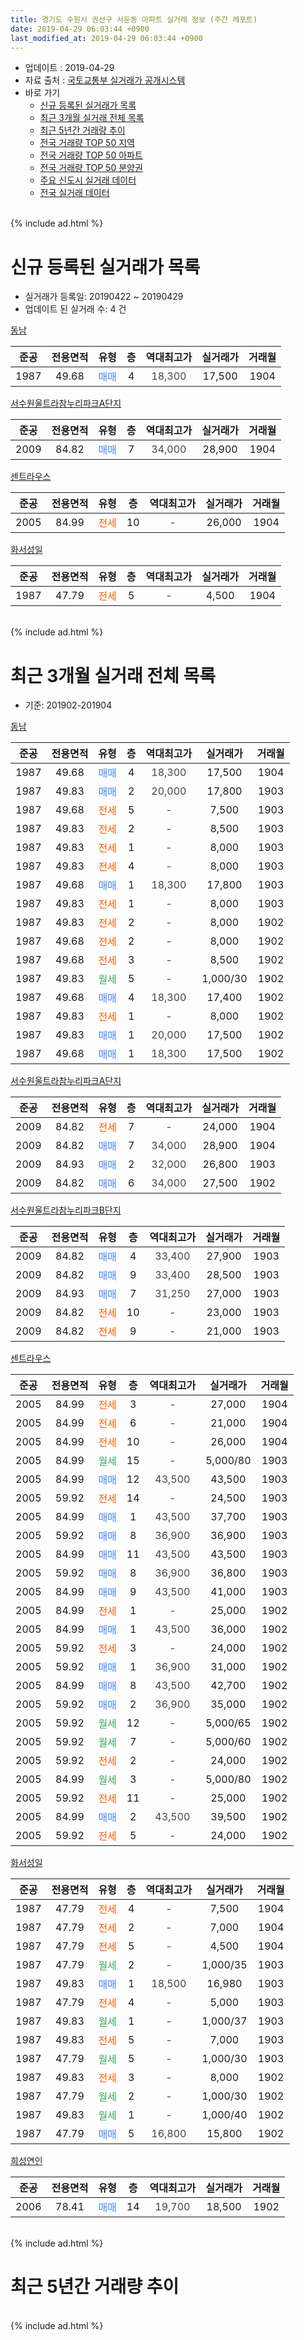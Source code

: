 ```yaml
---
title: 경기도 수원시 권선구 서둔동 아파트 실거래 정보 (주간 레포트)
date: 2019-04-29 06:03:44 +0900
last_modified_at: 2019-04-29 06:03:44 +0900
---
```


* 업데이트 : 2019-04-29
* 자료 출처 : [국토교통부 실거래가 공개시스템](http://rt.molit.go.kr)
* 바로 가기
    * [신규 등록된 실거래가 목록](#신규-등록된-실거래가-목록)
    * [최근 3개월 실거래 전체 목록](#최근-3개월-실거래-전체-목록)
    * [최근 5년간 거래량 추이](#최근-5년간-거래량-추이)
    * [전국 거래량 TOP 50 지역](https://inasie.github.io/apt-trade-info/최근-3개월-전국에서-가장-거래가-많이-발생한-지역)
    * [전국 거래량 TOP 50 아파트](https://inasie.github.io/apt-trade-info/최근-3개월-전국에서-가장-거래가-많이-발생한-아파트)
    * [전국 거래량 TOP 50 분양권](https://inasie.github.io/apt-trade-info/최근-3개월-전국에서-가장-거래가-많이-발생한-분양권)
    * [주요 신도시 실거래 데이터](https://inasie.github.io/apt-trade-info/주요-신도시)
    * [전국 실거래 데이터](https://inasie.github.io/apt-trade-info/전국)
<br>
{% include ad.html %}
<br>

# 신규 등록된 실거래가 목록
* 실거래가 등록일: 20190422 ~ 20190429
* 업데이트 된 실거래 수: 4 건


[동남](https://search.naver.com/search.naver?query=%EA%B2%BD%EA%B8%B0%EB%8F%84+%EC%88%98%EC%9B%90%EC%8B%9C+%EA%B6%8C%EC%84%A0%EA%B5%AC+%EC%84%9C%EB%91%94%EB%8F%99+%EB%8F%99%EB%82%A8)

|준공|전용면적|유형|층|역대최고가|실거래가|거래월|
|:---:|:---:|:---:|:---:|:---:|:---:|:---:|
|1987|49.68|<span style="color:#4285f3">매매</span>|4|<span style="color:#444444">18,300</span>|17,500|1904|

[서수원울트라참누리파크A단지](https://search.naver.com/search.naver?query=%EA%B2%BD%EA%B8%B0%EB%8F%84+%EC%88%98%EC%9B%90%EC%8B%9C+%EA%B6%8C%EC%84%A0%EA%B5%AC+%EC%84%9C%EB%91%94%EB%8F%99+%EC%84%9C%EC%88%98%EC%9B%90%EC%9A%B8%ED%8A%B8%EB%9D%BC%EC%B0%B8%EB%88%84%EB%A6%AC%ED%8C%8C%ED%81%ACA%EB%8B%A8%EC%A7%80)

|준공|전용면적|유형|층|역대최고가|실거래가|거래월|
|:---:|:---:|:---:|:---:|:---:|:---:|:---:|
|2009|84.82|<span style="color:#4285f3">매매</span>|7|<span style="color:#444444">34,000</span>|28,900|1904|

[센트라우스](https://search.naver.com/search.naver?query=%EA%B2%BD%EA%B8%B0%EB%8F%84+%EC%88%98%EC%9B%90%EC%8B%9C+%EA%B6%8C%EC%84%A0%EA%B5%AC+%EC%84%9C%EB%91%94%EB%8F%99+%EC%84%BC%ED%8A%B8%EB%9D%BC%EC%9A%B0%EC%8A%A4)

|준공|전용면적|유형|층|역대최고가|실거래가|거래월|
|:---:|:---:|:---:|:---:|:---:|:---:|:---:|
|2005|84.99|<span style="color:#ff5a00">전세</span>|10|<span style="color:#444444">-</span>|26,000|1904|

[화서성일](https://search.naver.com/search.naver?query=%EA%B2%BD%EA%B8%B0%EB%8F%84+%EC%88%98%EC%9B%90%EC%8B%9C+%EA%B6%8C%EC%84%A0%EA%B5%AC+%EC%84%9C%EB%91%94%EB%8F%99+%ED%99%94%EC%84%9C%EC%84%B1%EC%9D%BC)

|준공|전용면적|유형|층|역대최고가|실거래가|거래월|
|:---:|:---:|:---:|:---:|:---:|:---:|:---:|
|1987|47.79|<span style="color:#ff5a00">전세</span>|5|<span style="color:#444444">-</span>|4,500|1904|


<br>
{% include ad.html %}
<br>

# 최근 3개월 실거래 전체 목록
* 기준: 201902-201904


[동남](https://search.naver.com/search.naver?query=%EA%B2%BD%EA%B8%B0%EB%8F%84+%EC%88%98%EC%9B%90%EC%8B%9C+%EA%B6%8C%EC%84%A0%EA%B5%AC+%EC%84%9C%EB%91%94%EB%8F%99+%EB%8F%99%EB%82%A8)

|준공|전용면적|유형|층|역대최고가|실거래가|거래월|
|:---:|:---:|:---:|:---:|:---:|:---:|:---:|
|1987|49.68|<span style="color:#4285f3">매매</span>|4|<span style="color:#444444">18,300</span>|17,500|1904|
|1987|49.83|<span style="color:#4285f3">매매</span>|2|<span style="color:#444444">20,000</span>|17,800|1903|
|1987|49.68|<span style="color:#ff5a00">전세</span>|5|<span style="color:#444444">-</span>|7,500|1903|
|1987|49.83|<span style="color:#ff5a00">전세</span>|2|<span style="color:#444444">-</span>|8,500|1903|
|1987|49.83|<span style="color:#ff5a00">전세</span>|1|<span style="color:#444444">-</span>|8,000|1903|
|1987|49.83|<span style="color:#ff5a00">전세</span>|4|<span style="color:#444444">-</span>|8,000|1903|
|1987|49.68|<span style="color:#4285f3">매매</span>|1|<span style="color:#444444">18,300</span>|17,800|1903|
|1987|49.83|<span style="color:#ff5a00">전세</span>|1|<span style="color:#444444">-</span>|8,000|1903|
|1987|49.83|<span style="color:#ff5a00">전세</span>|2|<span style="color:#444444">-</span>|8,000|1902|
|1987|49.68|<span style="color:#ff5a00">전세</span>|2|<span style="color:#444444">-</span>|8,000|1902|
|1987|49.68|<span style="color:#ff5a00">전세</span>|3|<span style="color:#444444">-</span>|8,500|1902|
|1987|49.83|<span style="color:#34a853">월세</span>|5|<span style="color:#444444">-</span>|1,000/30|1902|
|1987|49.68|<span style="color:#4285f3">매매</span>|4|<span style="color:#444444">18,300</span>|17,400|1902|
|1987|49.83|<span style="color:#ff5a00">전세</span>|1|<span style="color:#444444">-</span>|8,000|1902|
|1987|49.83|<span style="color:#4285f3">매매</span>|1|<span style="color:#444444">20,000</span>|17,500|1902|
|1987|49.68|<span style="color:#4285f3">매매</span>|1|<span style="color:#444444">18,300</span>|17,500|1902|

[서수원울트라참누리파크A단지](https://search.naver.com/search.naver?query=%EA%B2%BD%EA%B8%B0%EB%8F%84+%EC%88%98%EC%9B%90%EC%8B%9C+%EA%B6%8C%EC%84%A0%EA%B5%AC+%EC%84%9C%EB%91%94%EB%8F%99+%EC%84%9C%EC%88%98%EC%9B%90%EC%9A%B8%ED%8A%B8%EB%9D%BC%EC%B0%B8%EB%88%84%EB%A6%AC%ED%8C%8C%ED%81%ACA%EB%8B%A8%EC%A7%80)

|준공|전용면적|유형|층|역대최고가|실거래가|거래월|
|:---:|:---:|:---:|:---:|:---:|:---:|:---:|
|2009|84.82|<span style="color:#ff5a00">전세</span>|7|<span style="color:#444444">-</span>|24,000|1904|
|2009|84.82|<span style="color:#4285f3">매매</span>|7|<span style="color:#444444">34,000</span>|28,900|1904|
|2009|84.93|<span style="color:#4285f3">매매</span>|2|<span style="color:#444444">32,000</span>|26,800|1903|
|2009|84.82|<span style="color:#4285f3">매매</span>|6|<span style="color:#444444">34,000</span>|27,500|1902|

[서수원울트라참누리파크B단지](https://search.naver.com/search.naver?query=%EA%B2%BD%EA%B8%B0%EB%8F%84+%EC%88%98%EC%9B%90%EC%8B%9C+%EA%B6%8C%EC%84%A0%EA%B5%AC+%EC%84%9C%EB%91%94%EB%8F%99+%EC%84%9C%EC%88%98%EC%9B%90%EC%9A%B8%ED%8A%B8%EB%9D%BC%EC%B0%B8%EB%88%84%EB%A6%AC%ED%8C%8C%ED%81%ACB%EB%8B%A8%EC%A7%80)

|준공|전용면적|유형|층|역대최고가|실거래가|거래월|
|:---:|:---:|:---:|:---:|:---:|:---:|:---:|
|2009|84.82|<span style="color:#4285f3">매매</span>|4|<span style="color:#444444">33,400</span>|27,900|1903|
|2009|84.82|<span style="color:#4285f3">매매</span>|9|<span style="color:#444444">33,400</span>|28,500|1903|
|2009|84.93|<span style="color:#4285f3">매매</span>|7|<span style="color:#444444">31,250</span>|27,000|1903|
|2009|84.82|<span style="color:#ff5a00">전세</span>|10|<span style="color:#444444">-</span>|23,000|1903|
|2009|84.82|<span style="color:#ff5a00">전세</span>|9|<span style="color:#444444">-</span>|21,000|1903|

[센트라우스](https://search.naver.com/search.naver?query=%EA%B2%BD%EA%B8%B0%EB%8F%84+%EC%88%98%EC%9B%90%EC%8B%9C+%EA%B6%8C%EC%84%A0%EA%B5%AC+%EC%84%9C%EB%91%94%EB%8F%99+%EC%84%BC%ED%8A%B8%EB%9D%BC%EC%9A%B0%EC%8A%A4)

|준공|전용면적|유형|층|역대최고가|실거래가|거래월|
|:---:|:---:|:---:|:---:|:---:|:---:|:---:|
|2005|84.99|<span style="color:#ff5a00">전세</span>|3|<span style="color:#444444">-</span>|27,000|1904|
|2005|84.99|<span style="color:#ff5a00">전세</span>|6|<span style="color:#444444">-</span>|21,000|1904|
|2005|84.99|<span style="color:#ff5a00">전세</span>|10|<span style="color:#444444">-</span>|26,000|1904|
|2005|84.99|<span style="color:#34a853">월세</span>|15|<span style="color:#444444">-</span>|5,000/80|1903|
|2005|84.99|<span style="color:#4285f3">매매</span>|12|<span style="color:#444444">43,500</span>|43,500|1903|
|2005|59.92|<span style="color:#ff5a00">전세</span>|14|<span style="color:#444444">-</span>|24,500|1903|
|2005|84.99|<span style="color:#4285f3">매매</span>|1|<span style="color:#444444">43,500</span>|37,700|1903|
|2005|59.92|<span style="color:#4285f3">매매</span>|8|<span style="color:#444444">36,900</span>|36,900|1903|
|2005|84.99|<span style="color:#4285f3">매매</span>|11|<span style="color:#444444">43,500</span>|43,500|1903|
|2005|59.92|<span style="color:#4285f3">매매</span>|8|<span style="color:#444444">36,900</span>|36,800|1903|
|2005|84.99|<span style="color:#4285f3">매매</span>|9|<span style="color:#444444">43,500</span>|41,000|1903|
|2005|84.99|<span style="color:#ff5a00">전세</span>|1|<span style="color:#444444">-</span>|25,000|1902|
|2005|84.99|<span style="color:#4285f3">매매</span>|1|<span style="color:#444444">43,500</span>|36,000|1902|
|2005|59.92|<span style="color:#ff5a00">전세</span>|3|<span style="color:#444444">-</span>|24,000|1902|
|2005|59.92|<span style="color:#4285f3">매매</span>|1|<span style="color:#444444">36,900</span>|31,000|1902|
|2005|84.99|<span style="color:#4285f3">매매</span>|8|<span style="color:#444444">43,500</span>|42,700|1902|
|2005|59.92|<span style="color:#4285f3">매매</span>|2|<span style="color:#444444">36,900</span>|35,000|1902|
|2005|59.92|<span style="color:#34a853">월세</span>|12|<span style="color:#444444">-</span>|5,000/65|1902|
|2005|59.92|<span style="color:#34a853">월세</span>|7|<span style="color:#444444">-</span>|5,000/60|1902|
|2005|59.92|<span style="color:#ff5a00">전세</span>|2|<span style="color:#444444">-</span>|24,000|1902|
|2005|84.99|<span style="color:#34a853">월세</span>|3|<span style="color:#444444">-</span>|5,000/80|1902|
|2005|59.92|<span style="color:#ff5a00">전세</span>|11|<span style="color:#444444">-</span>|25,000|1902|
|2005|84.99|<span style="color:#4285f3">매매</span>|2|<span style="color:#444444">43,500</span>|39,500|1902|
|2005|59.92|<span style="color:#ff5a00">전세</span>|5|<span style="color:#444444">-</span>|24,000|1902|


<script async src="//pagead2.googlesyndication.com/pagead/js/adsbygoogle.js"></script>
<!-- 기본 -->
<ins class="adsbygoogle"
     style="display:block"
     data-ad-client="ca-pub-2446590836940007"
     data-ad-slot="1659523306"
     data-ad-format="auto"
     data-full-width-responsive="true"></ins>
<script>
(adsbygoogle = window.adsbygoogle || []).push({});
</script>


[화서성일](https://search.naver.com/search.naver?query=%EA%B2%BD%EA%B8%B0%EB%8F%84+%EC%88%98%EC%9B%90%EC%8B%9C+%EA%B6%8C%EC%84%A0%EA%B5%AC+%EC%84%9C%EB%91%94%EB%8F%99+%ED%99%94%EC%84%9C%EC%84%B1%EC%9D%BC)

|준공|전용면적|유형|층|역대최고가|실거래가|거래월|
|:---:|:---:|:---:|:---:|:---:|:---:|:---:|
|1987|47.79|<span style="color:#ff5a00">전세</span>|4|<span style="color:#444444">-</span>|7,500|1904|
|1987|47.79|<span style="color:#ff5a00">전세</span>|2|<span style="color:#444444">-</span>|7,000|1904|
|1987|47.79|<span style="color:#ff5a00">전세</span>|5|<span style="color:#444444">-</span>|4,500|1904|
|1987|47.79|<span style="color:#34a853">월세</span>|2|<span style="color:#444444">-</span>|1,000/35|1903|
|1987|49.83|<span style="color:#4285f3">매매</span>|1|<span style="color:#444444">18,500</span>|16,980|1903|
|1987|47.79|<span style="color:#ff5a00">전세</span>|4|<span style="color:#444444">-</span>|5,000|1903|
|1987|49.83|<span style="color:#34a853">월세</span>|1|<span style="color:#444444">-</span>|1,000/37|1903|
|1987|49.83|<span style="color:#ff5a00">전세</span>|5|<span style="color:#444444">-</span>|7,000|1903|
|1987|47.79|<span style="color:#34a853">월세</span>|5|<span style="color:#444444">-</span>|1,000/30|1903|
|1987|49.83|<span style="color:#ff5a00">전세</span>|3|<span style="color:#444444">-</span>|8,000|1902|
|1987|47.79|<span style="color:#34a853">월세</span>|2|<span style="color:#444444">-</span>|1,000/30|1902|
|1987|49.83|<span style="color:#34a853">월세</span>|1|<span style="color:#444444">-</span>|1,000/40|1902|
|1987|47.79|<span style="color:#4285f3">매매</span>|5|<span style="color:#444444">16,800</span>|15,800|1902|

[희성연인](https://search.naver.com/search.naver?query=%EA%B2%BD%EA%B8%B0%EB%8F%84+%EC%88%98%EC%9B%90%EC%8B%9C+%EA%B6%8C%EC%84%A0%EA%B5%AC+%EC%84%9C%EB%91%94%EB%8F%99+%ED%9D%AC%EC%84%B1%EC%97%B0%EC%9D%B8)

|준공|전용면적|유형|층|역대최고가|실거래가|거래월|
|:---:|:---:|:---:|:---:|:---:|:---:|:---:|
|2006|78.41|<span style="color:#4285f3">매매</span>|14|<span style="color:#444444">19,700</span>|18,500|1902|


<br>
{% include ad.html %}
<br>

# 최근 5년간 거래량 추이


<div style="width:100%;">
    <canvas id="deal_progress" height="200"></canvas>
</div>

<script>
new Chart(document.getElementById("deal_progress"), {
    type: 'line',
    data: {
        labels: ['201404','201405','201406','201407','201408','201409','201410','201411','201412','201501','201502','201503','201504','201505','201506','201507','201508','201509','201510','201511','201512','201601','201602','201603','201604','201605','201606','201607','201608','201609','201610','201611','201612','201701','201702','201703','201704','201705','201706','201707','201708','201709','201710','201711','201712','201801','201802','201803','201804','201805','201806','201807','201808','201809','201810','201811','201812','201901','201902','201903','201904'],
        datasets: [{
            label: '매매',
            pointRadius: 1,
            data: [12, 14, 8, 10, 13, 21, 11, 11, 15, 32, 15, 22, 26, 13, 13, 12, 17, 10, 15, 19, 7, 4, 9, 18, 14, 14, 18, 16, 14, 19, 24, 12, 8, 11, 9, 15, 13, 13, 18, 21, 13, 17, 9, 17, 11, 9, 18, 15, 17, 15, 17, 14, 11, 17, 26, 14, 7, 6, 11, 13, 2],
            borderColor: "rgba(255, 201, 14, 1)",
            backgroundColor: "rgba(255, 201, 14, 0.5)",
            fill: false,
            lineTension: 0
        },{
            label: '전월세',
            pointRadius: 1,
            data: [10, 5, 5, 6, 7, 10, 8, 9, 10, 23, 10, 10, 15, 6, 14, 9, 9, 14, 7, 8, 11, 14, 8, 8, 11, 14, 5, 4, 9, 10, 6, 6, 10, 6, 18, 13, 6, 9, 8, 12, 11, 5, 11, 9, 14, 6, 13, 13, 13, 12, 4, 11, 5, 11, 12, 7, 8, 10, 16, 14, 7],
            borderColor: "rgba(0, 141, 185, 1)",
            backgroundColor: "rgba(0, 141, 185, 0.5)",
            fill: false,
            lineTension: 0
        }
        ]
    },
    options: {
        responsive: true,
        title: {
            display: false
        },
        tooltips: {
            mode: 'index',
            intersect: false
        },
        hover: {
            mode: 'nearest',
            intersect: true
        },
        scales: {
            xAxes: [{
                display: true,
                scaleLabel: {
                    display: true,
                    labelString: '년/월'
                }
            }],
            yAxes: [{
                display: true,
                ticks: {
                    suggestedMin: 0,
                },
                scaleLabel: {
                    display: true,
                    labelString: '실거래 수'
                }
            }]
        }
    }
});

</script>


<br>
{% include ad.html %}
<br>

